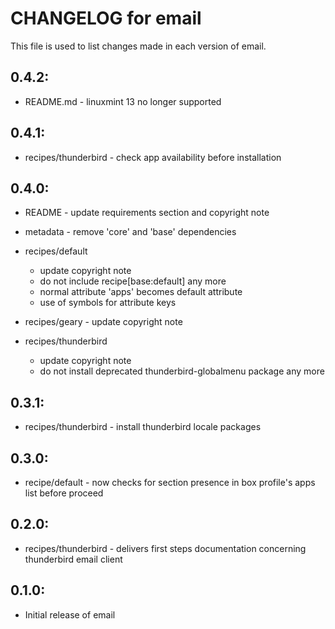 # CHANGELOG for email

This file is used to list changes made in each version of email.

## 0.4.2:

* README.md - linuxmint 13 no longer supported

## 0.4.1:

* recipes/thunderbird - check app availability before installation

## 0.4.0:

* README   - update requirements section and copyright note
* metadata - remove 'core' and 'base' dependencies

* recipes/default

  - update copyright note
  - do not include recipe[base:default] any more
  - normal attribute 'apps' becomes default attribute
  - use of symbols for attribute keys

* recipes/geary - update copyright note

* recipes/thunderbird

  - update copyright note
  - do not install deprecated thunderbird-globalmenu package any more

## 0.3.1:

* recipes/thunderbird - install thunderbird locale packages

## 0.3.0:

* recipe/default - now checks for section presence in box profile's apps list before proceed

## 0.2.0:

* recipes/thunderbird - delivers first steps documentation concerning thunderbird email client

## 0.1.0:

* Initial release of email

